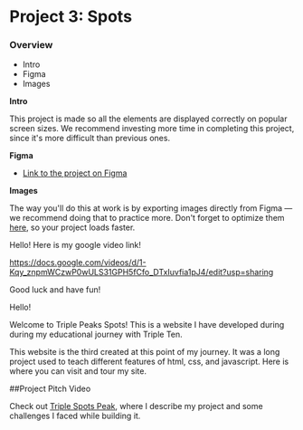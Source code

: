 # Project 3: Spots

### Overview

- Intro
- Figma
- Images

**Intro**

This project is made so all the elements are displayed correctly on popular screen sizes. We recommend investing more time in completing this project, since it's more difficult than previous ones.

**Figma**

- [Link to the project on Figma](https://www.figma.com/file/BBNm2bC3lj8QQMHlnqRsga/Sprint-3-Project-%E2%80%94-Spots?type=design&node-id=2%3A60&mode=design&t=afgNFybdorZO6cQo-1)

**Images**

The way you'll do this at work is by exporting images directly from Figma — we recommend doing that to practice more. Don't forget to optimize them [here](https://tinypng.com/), so your project loads faster.

Hello! Here is my google video link!

https://docs.google.com/videos/d/1-Kqy_znpmWCzwP0wULS31GPH5fCfo_DTxIuvfia1pJ4/edit?usp=sharing

Good luck and have fun!

Hello!

Welcome to Triple Peaks Spots! This is a website I have developed during during my educational journey with Triple Ten.

This website is the third created at this point of my journey. It was a long project used to teach different features of html, css, and javascript. Here is where you can visit and tour my site.

##Project Pitch Video

Check out [Triple Spots Peak](https://docs.google.com/videos/d/1Za8HHzIBGA-PSL9X5VB64wtJHK2eGqz8eq0dNb2aoQE/edit?usp=sharing), where I describe my
project and some challenges I faced while building it.
